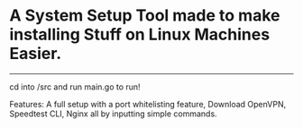 # A System Setup Tool made to make installing Stuff on Linux Machines Easier.

---
cd into /src and run main.go to run! 

Features: A full setup with a port whitelisting feature, Download OpenVPN, Speedtest CLI, Nginx all by inputting simple commands.
